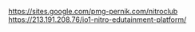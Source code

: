 https://sites.google.com/pmg-pernik.com/nitroclub
https://213.191.208.76/io1-nitro-edutainment-platform/
